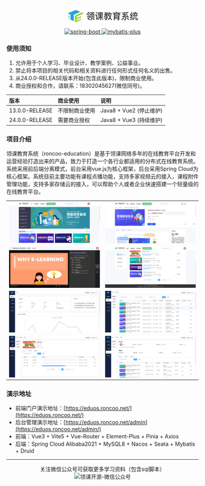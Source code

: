 <div style="text-align:center">
    <img src="images/logo.jpg" alt="领课教育系统-开源版"/>
    <div>    
        <a href="http://spring.io/projects/spring-boot">
            <img src="https://img.shields.io/badge/spring--boot-2.6.3-blue.svg" alt="spring-boot">
        </a>
        <a href="https://spring.io/projects/spring-cloud-alibaba">
            <img src="https://img.shields.io/badge/spring--cloud--alibaba-2021.0.1.0-blue.svg" alt="mybatis-plus">
        </a> 
    </div>
</div>

### 使用须知

1. 允许用于个人学习、毕业设计、教学案例、公益事业。
2. 禁止将本项目的相关代码和相关资料进行任何形式任何名义的出售。
3. 从24.0.0-RELEASE版本开始(包含此版本)，限制商业使用。
4. 商业授权和合作，请联系：18302045627(微信同号)。

| 版本             | 商业使用    | 说明                  |
|:---------------|:--------|:--------------------|
| 13.0.0-RELEASE | 不限制商业使用 | Java8 + Vue2 (停止维护) |
| 24.0.0-RELEASE | 需要商业授权  | Java8 + Vue3 (持续维护) |

### 项目介绍

领课教育系统（roncoo-education）是基于领课网络多年的在线教育平台开发和运营经验打造出来的产品，致力于打造一个各行业都适用的分布式在线教育系统。系统采用前后端分离模式，前台采用vue.js为核心框架，后台采用Spring
Cloud为核心框架。系统目前主要功能有课程点播功能，支持多家视频云的接入，课程附件管理功能，支持多家存储云的接入，可以帮助个人或者企业快速搭建一个轻量级的在线教育平台。

<table>
<tr>
  <td><img src="images/web1.png"/></td>
  <td><img src="images/web2.png"/></td>
</tr>
<tr>
  <td><img src="images/web3.png"/></td>
  <td><img src="images/web4.png"/></td>
</tr>
<tr>
  <td><img src="images/admin1.png"/></td>
  <td><img src="images/admin2.png"/></td>
</tr>
<tr>
  <td><img src="images/admin3.png"/></td>
  <td><img src="images/admin4.png"/></td>
</tr>
</table>

### 演示地址

* 前端门户演示地址：[https://eduos.roncoo.net/](https://eduos.roncoo.net/)
* 后台管理演示地址：[https://eduos.roncoo.net/admin](https://eduos.roncoo.net/admin/)
* 前端：Vue3 + Vite5 + Vue-Router + Element-Plus + Pinia + Axios
* 后端：Spring Cloud Alibaba2021 + MySQL8 + Nacos + Seata + Mybatis + Druid

---

<div style="text-align:center">
<div>关注微信公众号可获取更多学习资料（包含sql脚本）</div>
<img src="images/gzh.png" alt="领课开源-微信公众号" width="600"/>
</div>